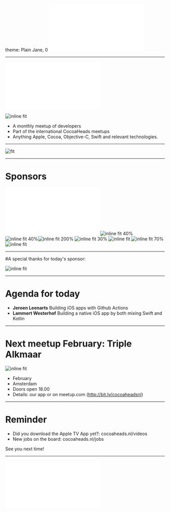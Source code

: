 theme: Plain Jane, 0
 ![fit 150%](../../Logos/CocoaHeadsNL.pdf)

---

![right](../../Logos/CocoaHeadsNL.pdf)

![inline fit](../../Images/4.jpg)

- A monthly meetup of developers
- Part of the international CocoaHeads meetups
- Anything Apple, Cocoa, Objective-C, Swift and relevant technologies.

---

![fit](../../Images/swag.png)

---

# Sponsors

![inline fit 40%](../../Logos/egeniq.pdf)![inline fit 40%](../../Logos/parkmobile.png)
![inline fit 40%](../../Logos/abnamro.png)![inline fit 200%](../../Logos/achmea.jpg) ![inline fit 30%](../../Logos/q42.png)
![inline fit](../../Logos/getaround.png) ![inline fit 70%](../../Logos/anwb400.png) ![inline fit](../../Logos/moneybird-logo-full-blue.png)


---

#A special thanks for today's sponsor:

![inline fit](../../Logos/M2.png)

---

# Agenda for today

- **Jeroen Leenarts** Building iOS apps with Github Actions
- **Lammert Westerhof** Building a native iOS app by both mixing Swift and Kotlin

---

# Next meetup February: Triple Alkmaar
![inline fit](../../Logos/triple.png)

- February
- Amsterdam
- Doors open 18.00
- Details: our app or on meetup.com (http://bit.ly/cocoaheadsnl)

---

# Reminder

- Did you download the Apple TV App yet?: cocoaheads.nl/videos
- New jobs on the board: cocoaheads.nl/jobs

See you next time!

---

![fit](../../Logos/CocoaHeadsNL.pdf)
